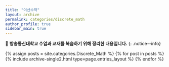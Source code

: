 ```yaml
---
title: "이산수학"
layout: archive
permalink: categories/discrete_math
author_profile: true
sidebar_main: true
---
```


📝 **방송통신대학교 수업과 교재를 복습하기 위해 정리한 내용입니다.**
{: .notice--info}

{% assign posts = site.categories.Discrete_Math %}
{% for post in posts %} {% include archive-single2.html type=page.entries_layout %} {% endfor %}